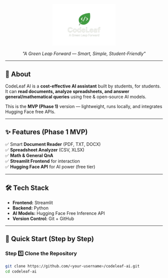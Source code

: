 <p align="center">
  <img src="assets/logo/CodeLeaf.png" alt="CodeLeaf AI Logo" width="200"/>
</p>

<p align="center"><i>"A Green Leap Forward — Smart, Simple, Student-Friendly"</i></p>

---

## 📌 About
CodeLeaf AI is a **cost-effective AI assistant** built by students, for students.  
It can **read documents, analyze spreadsheets, and answer general/mathematical queries** using free & open-source AI models.  

This is the **MVP (Phase 1)** version — lightweight, runs locally, and integrates Hugging Face free APIs.  

---

## ✨ Features (Phase 1 MVP)
✅ Smart **Document Reader** (PDF, TXT, DOCX)  
✅ **Spreadsheet Analyzer** (CSV, XLSX)  
✅ **Math & General QnA**  
✅ **Streamlit Frontend** for interaction  
✅ **Hugging Face API** for AI power (free tier)  

---

## 🛠️ Tech Stack
- **Frontend:** Streamlit  
- **Backend:** Python  
- **AI Models:** Hugging Face Free Inference API  
- **Version Control:** Git + GitHub  

---

## 🚀 Quick Start (Step by Step)

### Step 1️⃣ Clone the Repository
```bash
git clone https://github.com/<your-username>/codeleaf-ai.git
cd codeleaf-ai

